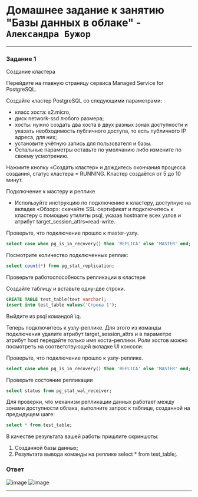 # Домашнее задание к занятию "Базы данных в облаке" - `Александра Бужор`

---

### Задание 1

Создание кластера

Перейдите на главную страницу сервиса Managed Service for PostgreSQL.

Создайте кластер PostgreSQL со следующими параметрами:
- класс хоста: s2.micro, 
- диск network-ssd любого размера;
- хосты: нужно создать два хоста в двух разных зонах доступности и указать необходимость публичного доступа, то есть публичного IP адреса, для них;
- установите учётную запись для пользователя и базы.
- Остальные параметры оставьте по умолчанию либо измените по своему усмотрению.

Нажмите кнопку «Создать кластер» и дождитесь окончания процесса создания, статус кластера = RUNNING. Кластер создаётся от 5 до 10 минут.

Подключение к мастеру и реплике
- Используйте инструкцию по подключению к кластеру, доступную на вкладке «Обзор»: cкачайте SSL-сертификат и подключитесь к кластеру с помощью утилиты psql, указав hostname всех узлов и атрибут target_session_attrs=read-write.

Проверьте, что подключение прошло к master-узлу.
```sql
select case when pg_is_in_recovery() then 'REPLICA' else 'MASTER' end;
```

Посмотрите количество подключенных реплик:
```sql
select count(*) from pg_stat_replication;
```

Проверьте работоспособность репликации в кластере

Создайте таблицу и вставьте одну-две строки.
```sql
CREATE TABLE test_table(text varchar);
insert into test_table values('Строка 1');
```
Выйдите из psql командой \q.

Теперь подключитесь к узлу-реплике. Для этого из команды подключения удалите атрибут target_session_attrs и в параметре атрибут host передайте только имя хоста-реплики. Роли хостов можно посмотреть на соответствующей вкладке UI консоли.

Проверьте, что подключение прошло к узлу-реплике.
```sql
select case when pg_is_in_recovery() then 'REPLICA' else 'MASTER' end;
```
Проверьте состояние репликации
```sql
select status from pg_stat_wal_receiver;
```
Для проверки, что механизм репликации данных работает между зонами доступности облака, выполните запрос к таблице, созданной на предыдущем шаге:
```sql
select * from test_table;
```
В качестве результата вашей работы пришлите скриншоты:
1) Созданной базы данных; 
2) Результата вывода команды на реплике select * from test_table;.

### Ответ
![image](https://github.com/user-attachments/assets/d003f5ab-9cf4-4a9d-9571-4c4f56ae696e)
![image](https://github.com/user-attachments/assets/26cf2e5b-a5f1-45c3-b780-9252a24e7127)

---
